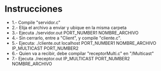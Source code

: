 # Instrucciones

* 1.- Compile "servidor.c"
* 2.- Elija el archivo a enviar y ubique en la misma carpeta
* 3.- Ejecuta ./servidor.out PORT_NUMBER1 NOMBRE_ARCHIVO
* 4.- Sin cerrarlo, entre a "Client", y compile "cliente.c".
* 5.- Ejecuta: ./cliente.out localhost PORT_NUMBER1 NOMBRE_ARCHIVO IP_MULTICAST PORT_NUMBER2
* 6.- Quien va a recibir, debe compilar "receptorMulti.c" en "/Multicast"
* 7.- Ejecuta ./receptor.out IP_MULTICAST PORT_NUMBER2 NOMBRE_ARCHIVO 
